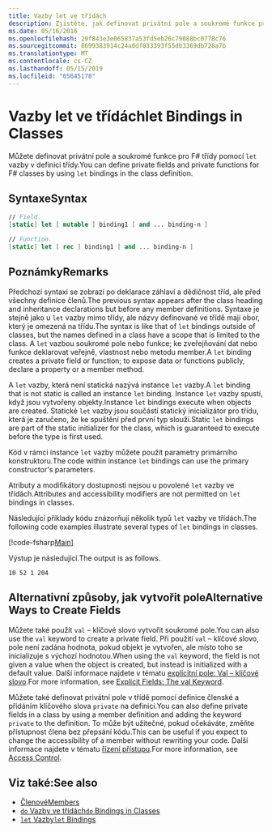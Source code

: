 ```yaml
---
title: Vazby let ve třídách
description: Zjistěte, jak definovat privátní pole a soukromé funkce pro F# třídy pomocí vazeb let' v definici třídy.
ms.date: 05/16/2016
ms.openlocfilehash: 29f843e3e065837a53fd5eb26c79088bc0778c76
ms.sourcegitcommit: 8699383914c24a0df033393f55db3369db728a7b
ms.translationtype: MT
ms.contentlocale: cs-CZ
ms.lasthandoff: 05/15/2019
ms.locfileid: "65645178"
---
```

# <a name="let-bindings-in-classes"></a><span data-ttu-id="000f2-103">Vazby let ve třídách</span><span class="sxs-lookup"><span data-stu-id="000f2-103">let Bindings in Classes</span></span>

<span data-ttu-id="000f2-104">Můžete definovat privátní pole a soukromé funkce pro F# třídy pomocí `let` vazby v definici třídy.</span><span class="sxs-lookup"><span data-stu-id="000f2-104">You can define private fields and private functions for F# classes by using `let` bindings in the class definition.</span></span>

## <a name="syntax"></a><span data-ttu-id="000f2-105">Syntaxe</span><span class="sxs-lookup"><span data-stu-id="000f2-105">Syntax</span></span>

```fsharp
// Field.
[static] let [ mutable ] binding1 [ and ... binding-n ]

// Function.
[static] let [ rec ] binding1 [ and ... binding-n ]
```

## <a name="remarks"></a><span data-ttu-id="000f2-106">Poznámky</span><span class="sxs-lookup"><span data-stu-id="000f2-106">Remarks</span></span>

<span data-ttu-id="000f2-107">Předchozí syntaxi se zobrazí po deklarace záhlaví a dědičnost tříd, ale před všechny definice členů.</span><span class="sxs-lookup"><span data-stu-id="000f2-107">The previous syntax appears after the class heading and inheritance declarations but before any member definitions.</span></span> <span data-ttu-id="000f2-108">Syntaxe je stejně jako u `let` vazby mimo třídy, ale názvy definované ve třídě mají obor, který je omezená na třídu.</span><span class="sxs-lookup"><span data-stu-id="000f2-108">The syntax is like that of `let` bindings outside of classes, but the names defined in a class have a scope that is limited to the class.</span></span> <span data-ttu-id="000f2-109">A `let` vazbou soukromé pole nebo funkce; ke zveřejňování dat nebo funkce deklarovat veřejně, vlastnost nebo metodu member.</span><span class="sxs-lookup"><span data-stu-id="000f2-109">A `let` binding creates a private field or function; to expose data or functions publicly, declare a property or a member method.</span></span>

<span data-ttu-id="000f2-110">A `let` vazby, která není statická nazývá instance `let` vazby.</span><span class="sxs-lookup"><span data-stu-id="000f2-110">A `let` binding that is not static is called an instance `let` binding.</span></span> <span data-ttu-id="000f2-111">Instance `let` vazby spustí, když jsou vytvořeny objekty.</span><span class="sxs-lookup"><span data-stu-id="000f2-111">Instance `let` bindings execute when objects are created.</span></span> <span data-ttu-id="000f2-112">Statické `let` vazby jsou součástí statický inicializátor pro třídu, která je zaručeno, že ke spuštění před první typ slouží.</span><span class="sxs-lookup"><span data-stu-id="000f2-112">Static `let` bindings are part of the static initializer for the class, which is guaranteed to execute before the type is first used.</span></span>

<span data-ttu-id="000f2-113">Kód v rámci instance `let` vazby můžete použít parametry primárního konstruktoru.</span><span class="sxs-lookup"><span data-stu-id="000f2-113">The code within instance `let` bindings can use the primary constructor's parameters.</span></span>

<span data-ttu-id="000f2-114">Atributy a modifikátory dostupnosti nejsou u povolené `let` vazby ve třídách.</span><span class="sxs-lookup"><span data-stu-id="000f2-114">Attributes and accessibility modifiers are not permitted on `let` bindings in classes.</span></span>

<span data-ttu-id="000f2-115">Následující příklady kódu znázorňují několik typů `let` vazby ve třídách.</span><span class="sxs-lookup"><span data-stu-id="000f2-115">The following code examples illustrate several types of `let` bindings in classes.</span></span>

[!code-fsharp[Main](../../../../samples/snippets/fsharp/lang-ref-1/snippet3001.fs)]

<span data-ttu-id="000f2-116">Výstup je následující.</span><span class="sxs-lookup"><span data-stu-id="000f2-116">The output is as follows.</span></span>

```
10 52 1 204
```

## <a name="alternative-ways-to-create-fields"></a><span data-ttu-id="000f2-117">Alternativní způsoby, jak vytvořit pole</span><span class="sxs-lookup"><span data-stu-id="000f2-117">Alternative Ways to Create Fields</span></span>

<span data-ttu-id="000f2-118">Můžete také použít `val` – klíčové slovo vytvořit soukromé pole.</span><span class="sxs-lookup"><span data-stu-id="000f2-118">You can also use the `val` keyword to create a private field.</span></span> <span data-ttu-id="000f2-119">Při použití `val` – klíčové slovo, pole není zadána hodnota, pokud objekt je vytvořen, ale místo toho se inicializuje s výchozí hodnotou.</span><span class="sxs-lookup"><span data-stu-id="000f2-119">When using the `val` keyword, the field is not given a value when the object is created, but instead is initialized with a default value.</span></span> <span data-ttu-id="000f2-120">Další informace najdete v tématu [explicitní pole: Val – klíčové slovo](explicit-fields-the-val-keyword.md).</span><span class="sxs-lookup"><span data-stu-id="000f2-120">For more information, see [Explicit Fields: The val Keyword](explicit-fields-the-val-keyword.md).</span></span>

<span data-ttu-id="000f2-121">Můžete také definovat privátní pole v třídě pomocí definice členské a přidáním klíčového slova `private` na definici.</span><span class="sxs-lookup"><span data-stu-id="000f2-121">You can also define private fields in a class by using a member definition and adding the keyword `private` to the definition.</span></span> <span data-ttu-id="000f2-122">To může být užitečné, pokud očekáváte, změňte přístupnost člena bez přepsání kódu.</span><span class="sxs-lookup"><span data-stu-id="000f2-122">This can be useful if you expect to change the accessibility of a member without rewriting your code.</span></span> <span data-ttu-id="000f2-123">Další informace najdete v tématu [řízení přístupu](../access-control.md).</span><span class="sxs-lookup"><span data-stu-id="000f2-123">For more information, see [Access Control](../access-control.md).</span></span>

## <a name="see-also"></a><span data-ttu-id="000f2-124">Viz také:</span><span class="sxs-lookup"><span data-stu-id="000f2-124">See also</span></span>

- [<span data-ttu-id="000f2-125">Členové</span><span class="sxs-lookup"><span data-stu-id="000f2-125">Members</span></span>](index.md)
- [<span data-ttu-id="000f2-126">`do` Vazby ve třídách</span><span class="sxs-lookup"><span data-stu-id="000f2-126">`do` Bindings in Classes</span></span>](do-bindings-in-classes.md)
- [<span data-ttu-id="000f2-127">`let` Vazby</span><span class="sxs-lookup"><span data-stu-id="000f2-127">`let` Bindings</span></span>](../functions/let-bindings.md)
